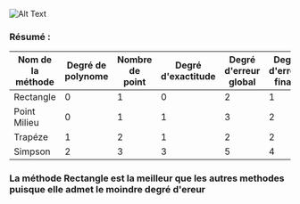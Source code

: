 ![Alt Text](https://github.com/OumaymaMahfoudhi/TP_Analyse_NUM/blob/main/TP3/Animation.gif)

### Résumé :


| Nom de la méthode  	| Degré de polynome 	| Nombre de point 	| Degré d'exactitude  	| Degré d'erreur global 	| Degré d'erreur finale 	|
|--------------------	|-------------------	|-----------------	|---------------------	|-----------------------	|-----------------------	|
| Rectangle          	| 0                 	| 1               	| 0                   	| 2                     	| 1                     	|
| Point Milieu       	| 0                 	| 1               	| 1                   	| 3                     	| 2                     	|
| Trapéze            	| 1                 	| 2               	| 1                   	| 2                     	| 2                     	|
| Simpson            	| 2                 	| 3               	| 3                   	| 5                     	| 4                     	|


### La méthode Rectangle est la meilleur que les autres methodes puisque elle admet le moindre degré d'ereur 

